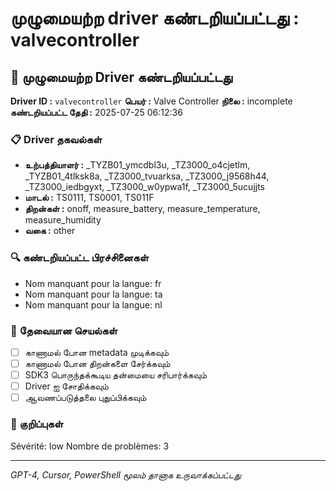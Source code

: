 # முழுமையற்ற driver கண்டறியப்பட்டது : valvecontroller

## 🚨 முழுமையற்ற Driver கண்டறியப்பட்டது

**Driver ID :** `valvecontroller`
**பெயர் :** Valve Controller
**நிலை :** incomplete
**கண்டறியப்பட்ட தேதி :** 2025-07-25 06:12:36

### 📋 Driver தகவல்கள்
- **உற்பத்தியாளர் :** _TYZB01_ymcdbl3u, _TZ3000_o4cjetlm, _TYZB01_4tlksk8a, _TZ3000_tvuarksa, _TZ3000_j9568h44, _TZ3000_iedbgyxt, _TZ3000_w0ypwa1f, _TZ3000_5ucujjts
- **மாடல் :** TS0111, TS0001, TS011F
- **திறன்கள் :** onoff, measure_battery, measure_temperature, measure_humidity
- **வகை :** other

### 🔍 கண்டறியப்பட்ட பிரச்சினைகள்
- Nom manquant pour la langue: fr
- Nom manquant pour la langue: ta
- Nom manquant pour la langue: nl

### 🎯 தேவையான செயல்கள்
- [ ] காணாமல் போன metadata முடிக்கவும்
- [ ] காணாமல் போன திறன்களை சேர்க்கவும்
- [ ] SDK3 பொருந்தக்கூடிய தன்மையை சரிபார்க்கவும்
- [ ] Driver ஐ சோதிக்கவும்
- [ ] ஆவணப்படுத்தலை புதுப்பிக்கவும்

### 📝 குறிப்புகள்
Sévérité: low
Nombre de problèmes: 3

---
*GPT-4, Cursor, PowerShell மூலம் தானாக உருவாக்கப்பட்டது*

